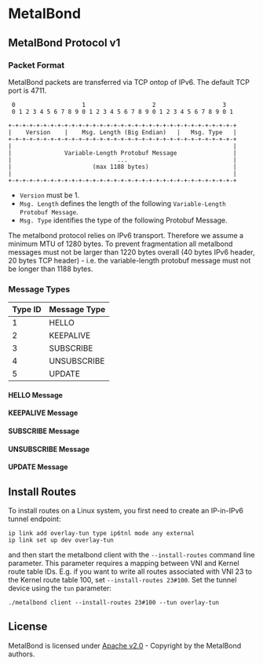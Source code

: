 MetalBond
=========

MetalBond Protocol v1
---------------------

### Packet Format

MetalBond packets are transferred via TCP ontop of IPv6. The default TCP port is 4711.

     0                   1                   2                   3
     0 1 2 3 4 5 6 7 8 9 0 1 2 3 4 5 6 7 8 9 0 1 2 3 4 5 6 7 8 9 0 1
    
    +-+-+-+-+-+-+-+-+-+-+-+-+-+-+-+-+-+-+-+-+-+-+-+-+-+-+-+-+-+-+-+-+
    |    Version    |    Msg. Length (Big Endian)   |   Msg. Type   |
    +-+-+-+-+-+-+-+-+-+-+-+-+-+-+-+-+-+-+-+-+-+-+-+-+-+-+-+-+-+-+-+-+
    |                                                               |
    |               Variable-Length Protobuf Message                |
    |                              ...                              |
    |                       (max 1188 bytes)                        |
    |                                                               |
    +-+-+-+-+-+-+-+-+-+-+-+-+-+-+-+-+-+-+-+-+-+-+-+-+-+-+-+-+-+-+-+-+

* `Version` must be 1.
* `Msg. Length` defines the length of the following `Variable-Length Protobuf Message`.
* `Msg. Type` identifies the type of the following Protobuf Message.

The metalbond protocol relies on IPv6 transport. Therefore we assume a minimum MTU of 1280 bytes. To prevent fragmentation all metalbond messages must not be larger than 1220 bytes overall (40 bytes IPv6 header, 20 bytes TCP header) - i.e. the variable-length protobuf message must not be longer than 1188 bytes.


### Message Types

| Type ID | Message Type |
|---------|--------------|
| 1       | HELLO        |
| 2       | KEEPALIVE    |
| 3       | SUBSCRIBE    |
| 4       | UNSUBSCRIBE  |
| 5       | UPDATE       |


#### HELLO Message


#### KEEPALIVE Message


#### SUBSCRIBE Message


#### UNSUBSCRIBE Message


#### UPDATE Message

Install Routes
--------------
To install routes on a Linux system, you first need to create an IP-in-IPv6 tunnel endpoint:

    ip link add overlay-tun type ip6tnl mode any external
    ip link set up dev overlay-tun

and then start the metalbond client with the `--install-routes` command line parameter. This parameter requires a mapping between VNI and Kernel route table IDs. E.g. if you want to write all routes associated with VNI 23 to the Kernel route table 100, set `--install-routes 23#100`.
Set the tunnel device using the `tun` parameter:

    ./metalbond client --install-routes 23#100 --tun overlay-tun

License
-------
MetalBond is licensed under [Apache v2.0](LICENSE) - Copyright by the MetalBond authors.
